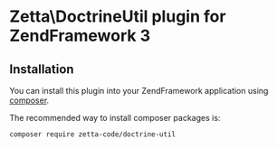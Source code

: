 # Zetta\DoctrineUtil plugin for ZendFramework 3

## Installation

You can install this plugin into your ZendFramework application using [composer](http://getcomposer.org).

The recommended way to install composer packages is:

```
composer require zetta-code/doctrine-util
```
